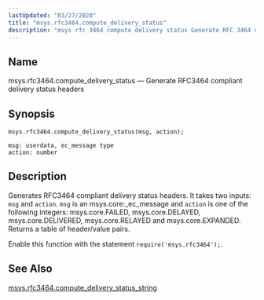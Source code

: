 ```yaml
---
lastUpdated: "03/27/2020"
title: "msys.rfc3464.compute_delivery_status"
description: "msys rfc 3464 compute delivery status Generate RFC 3464 compliant delivery status headers msys rfc 3464 compute delivery status msg action Generates RFC 3464 compliant delivery status headers It takes two inputs msg and action msg is an msys core ec message and action is one of the following integers..."
---
```


<a name="lua.ref.msys.rfc3464.compute_delivery_status"></a> 
## Name

msys.rfc3464.compute_delivery_status — Generate RFC3464 compliant delivery status headers

<a name="idp18330704"></a> 
## Synopsis

`msys.rfc3464.compute_delivery_status(msg, action);`

```
msg: userdata, ec_message type
action: number
```
<a name="idp18333744"></a> 
## Description

Generates RFC3464 compliant delivery status headers. It takes two inputs: `msg` and `action`. `msg` is an msys.core:_ec_message and `action` is one of the following integers: msys.core.FAILED, msys.core.DELAYED, msys.core.DELIVERED, msys.core.RELAYED and msys.core.EXPANDED. Returns a table of header/value pairs.

Enable this function with the statement `require('msys.rfc3464');`.

<a name="idp18338592"></a> 
## See Also

[msys.rfc3464.compute_delivery_status_string](/momentum/4/lua/ref-msys-rfc-3464-compute-delivery-status-string)